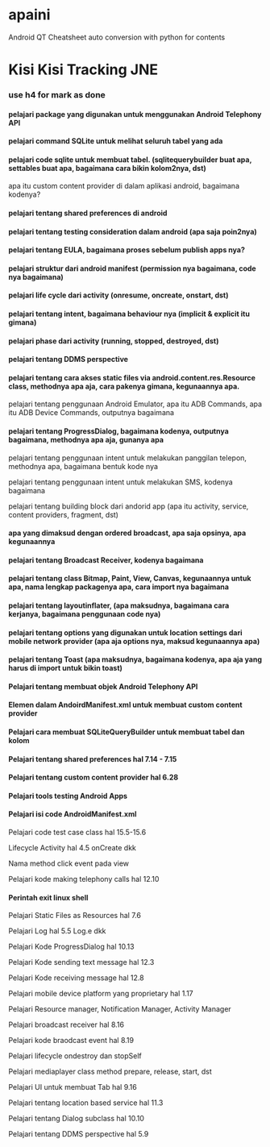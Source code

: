 # apaini
Android QT Cheatsheet
auto conversion with python for contents

# Kisi Kisi Tracking JNE
### use h4 for mark as done
#### pelajari package yang digunakan untuk menggunakan Android Telephony API
#### pelajari command SQLite untuk melihat seluruh tabel yang ada
#### pelajari code sqlite untuk membuat tabel. (sqlitequerybuilder buat apa, settables buat apa, bagaimana cara bikin kolom2nya, dst)
apa itu custom content provider di dalam aplikasi android, bagaimana kodenya?
#### pelajari tentang shared preferences di android
#### pelajari tentang testing consideration dalam android (apa saja poin2nya)
#### pelajari tentang EULA, bagaimana proses sebelum publish apps nya?
#### pelajari struktur dari android manifest (permission nya bagaimana, code nya bagaimana)
#### pelajari life cycle dari activity (onresume, oncreate, onstart, dst)
#### pelajari tentang intent, bagaimana behaviour nya (implicit & explicit itu gimana)
#### pelajari phase dari activity (running, stopped, destroyed, dst)
#### pelajari tentang DDMS perspective
#### pelajari tentang cara akses static files via android.content.res.Resource class, methodnya apa aja, cara pakenya gimana, kegunaannya apa.
pelajari tentang penggunaan Android Emulator, apa itu ADB Commands, apa itu ADB Device Commands, outputnya bagaimana

#### pelajari tentang ProgressDialog, bagaimana kodenya, outputnya bagaimana, methodnya apa aja, gunanya apa

pelajari tentang penggunaan intent untuk melakukan panggilan telepon, methodnya apa, bagaimana bentuk kode nya

pelajari tentang penggunaan intent untuk melakukan SMS, kodenya bagaimana

pelajari tentang building block dari andorid app (apa itu activity, service, content providers, fragment, dst)
#### apa yang dimaksud dengan ordered broadcast, apa saja opsinya, apa kegunaannya
#### pelajari tentang Broadcast Receiver, kodenya bagaimana
#### pelajari tentang class Bitmap, Paint, View, Canvas, kegunaannya untuk apa, nama lengkap packagenya apa, cara import nya bagaimana
#### pelajari tentang layoutinflater, (apa maksudnya, bagaimana cara kerjanya, bagaimana penggunaan code nya)
#### pelajari tentang options yang digunakan untuk location settings dari mobile network provider (apa aja options nya, maksud kegunaannya apa)
#### pelajari tentang Toast (apa maksudnya, bagaimana kodenya, apa aja yang harus di import untuk bikin toast)
#### Pelajari tentang membuat objek Android Telephony API
#### Elemen dalam AndoirdManifest.xml untuk membuat custom content provider
#### Pelajari cara membuat SQLiteQueryBuilder untuk membuat tabel dan kolom
#### Pelajari tentang shared preferences hal 7.14 - 7.15
#### Pelajari tentang custom content provider hal 6.28
#### Pelajari tools testing Android Apps
#### Pelajari isi code AndroidManifest.xml

Pelajari code test case class hal 15.5-15.6

Lifecycle Activity hal 4.5 onCreate dkk

Nama method click event pada view

Pelajari kode making telephony calls hal 12.10

#### Perintah exit linux shell

Pelajari Static Files as Resources hal 7.6

Pelajari Log hal 5.5 Log.e dkk

Pelajari Kode ProgressDialog hal 10.13

Pelajari Kode sending text message hal 12.3

Pelajari Kode receiving message hal 12.8

Pelajari mobile device platform yang proprietary hal 1.17

Pelajari Resource manager, Notification Manager, Activity Manager

Pelajari broadcast receiver hal 8.16

Pelajari kode braodcast event hal 8.19

Pelajari lifecycle ondestroy dan stopSelf

Pelajari mediaplayer class method prepare, release, start, dst

Pelajari UI untuk membuat Tab hal 9.16

Pelajari tentang location based service hal 11.3

Pelajari tentang Dialog subclass hal 10.10

Pelajari tentang DDMS perspective hal 5.9

